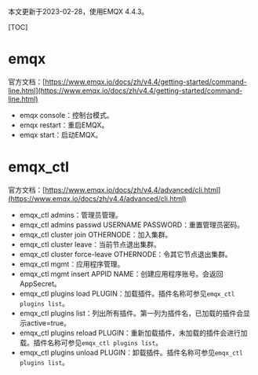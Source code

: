 本文更新于2023-02-28，使用EMQX 4.4.3。

[TOC]

# emqx

官方文档：[https://www.emqx.io/docs/zh/v4.4/getting-started/command-line.html](https://www.emqx.io/docs/zh/v4.4/getting-started/command-line.html)

* emqx console：控制台模式。
* emqx restart：重启EMQX。
* emqx start：启动EMQX。

# emqx_ctl

官方文档：[https://www.emqx.io/docs/zh/v4.4/advanced/cli.html](https://www.emqx.io/docs/zh/v4.4/advanced/cli.html)

* emqx_ctl admins：管理员管理。
* emqx_ctl admins passwd USERNAME PASSWORD：重置管理员密码。
* emqx_ctl cluster join OTHERNODE：加入集群。
* emqx_ctl cluster leave：当前节点退出集群。
* emqx_ctl cluster force-leave OTHERNODE：令其它节点退出集群。
* emqx_ctl mgmt：应用程序管理。
* emqx_ctl mgmt insert APPID NAME：创建应用程序账号。会返回AppSecret。
* emqx_ctl plugins load PLUGIN：加载插件。插件名称可参见`emqx_ctl plugins list`。
* emqx_ctl plugins list：列出所有插件。第一列为插件名，已加载的插件会显示active=true。
* emqx_ctl plugins reload PLUGIN：重新加载插件，未加载的插件会进行加载。插件名称可参见`emqx_ctl plugins list`。
* emqx_ctl plugins unload PLUGIN：卸载插件。插件名称可参见`emqx_ctl plugins list`。
